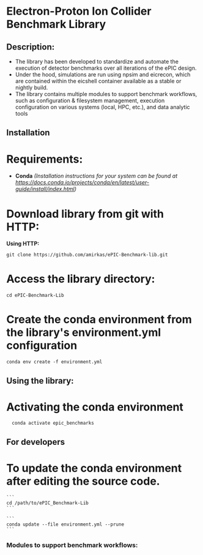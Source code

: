 # Electron-Proton Ion Collider Benchmark Library

## Description:
- The library has been developed to standardize and automate the execution of detector benchmarks over all iterations of the ePIC design.
- Under the hood, simulations are run using npsim and eicrecon, which are contained within the eicshell container available as a stable or nightly build.
- The library contains multiple modules to support benchmark workflows, such as configuration & filesystem management, execution configuration on various systems (local, HPC, etc.), and data analytic tools

## Installation

# Requirements:
- **Conda** *(Installation instructions for your system can be found at https://docs.conda.io/projects/conda/en/latest/user-guide/install/index.html)*

# Download library from git with HTTP:

**Using HTTP:**
   ```
   git clone https://github.com/amirkas/ePIC-Benchmark-lib.git
   ```
# Access the library directory:
  ```
  cd ePIC-Benchmark-Lib
  ```
# Create the conda environment from the library's environment.yml configuration
  ```
  conda env create -f environment.yml
  ```

## Using the library:

# Activating the conda environment

  ```
	conda activate epic_benchmarks
  ```
  

## For developers

# To update the conda environment after editing the source code.

	```
	cd /path/to/ePIC_Benchmark-Lib
	```

	```
	conda update --file environment.yml --prune
	```
	
	

### Modules to support benchmark workflows:

## 
